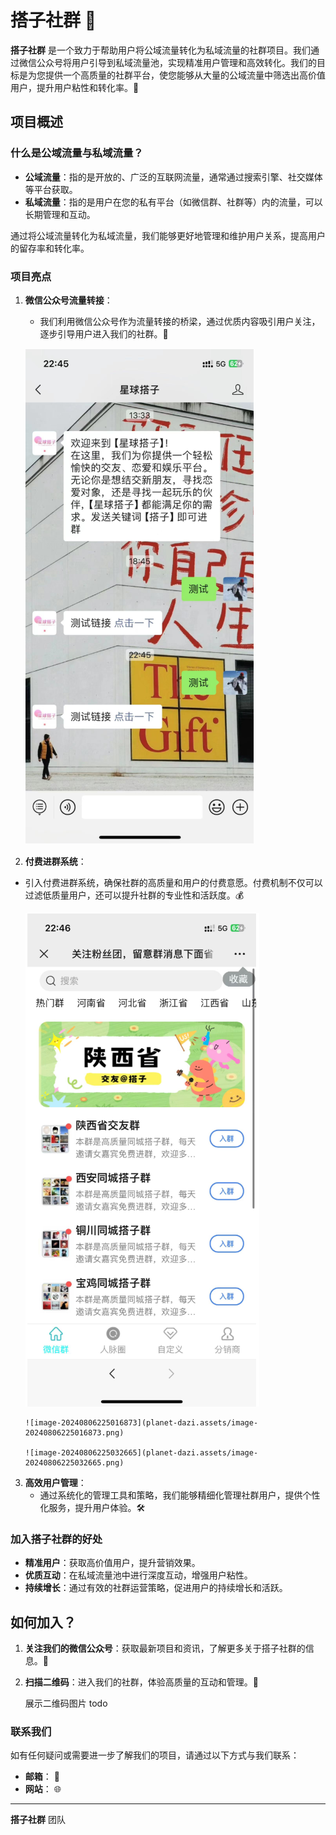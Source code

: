 
# 搭子社群 🤝

**搭子社群** 是一个致力于帮助用户将公域流量转化为私域流量的社群项目。我们通过微信公众号将用户引导到私域流量池，实现精准用户管理和高效转化。我们的目标是为您提供一个高质量的社群平台，使您能够从大量的公域流量中筛选出高价值用户，提升用户粘性和转化率。🚀

## 项目概述

### 什么是公域流量与私域流量？

- **公域流量**：指的是开放的、广泛的互联网流量，通常通过搜索引擎、社交媒体等平台获取。
- **私域流量**：指的是用户在您的私有平台（如微信群、社群等）内的流量，可以长期管理和互动。

通过将公域流量转化为私域流量，我们能够更好地管理和维护用户关系，提高用户的留存率和转化率。

### 项目亮点

1. **微信公众号流量转接**：
    - 我们利用微信公众号作为流量转接的桥梁，通过优质内容吸引用户关注，逐步引导用户进入我们的社群。📲

   ![image-20240806224937105](planet-dazi.assets/image-20240806224937105.png)

2. **付费进群系统**：
    
- 引入付费进群系统，确保社群的高质量和用户的付费意愿。付费机制不仅可以过滤低质量用户，还可以提升社群的专业性和活跃度。💰
   
  ![image-20240806224954958](planet-dazi.assets/image-20240806224954958.png)
    
      ![image-20240806225016873](planet-dazi.assets/image-20240806225016873.png)
    
      ![image-20240806225032665](planet-dazi.assets/image-20240806225032665.png)
    
3. **高效用户管理**：
    - 通过系统化的管理工具和策略，我们能够精细化管理社群用户，提供个性化服务，提升用户体验。🛠️


### 加入搭子社群的好处

- **精准用户**：获取高价值用户，提升营销效果。
- **优质互动**：在私域流量池中进行深度互动，增强用户粘性。
- **持续增长**：通过有效的社群运营策略，促进用户的持续增长和活跃。

## 如何加入？

1. **关注我们的微信公众号**：获取最新项目和资讯，了解更多关于搭子社群的信息。📱

2. **扫描二维码**：进入我们的社群，体验高质量的互动和管理。📲

   展示二维码图片 todo

### 联系我们

如有任何疑问或需要进一步了解我们的项目，请通过以下方式与我们联系：

- **邮箱**： 📧
- **网站**： 🌐

---

**搭子社群** 团队
